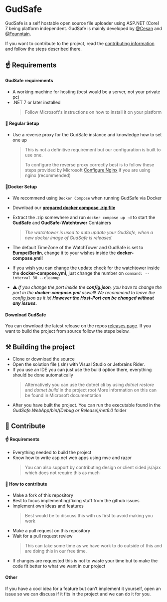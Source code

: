 # GudSafe 

GudSafe is a self hostable open source file uploader using ASP.NET (Core) 7 being platform independent. GudSafe is mainly developed by [@Cesan](https://github.com/Cesan) and [@Founntain](https://github.com/Founntain).

If you want to contribute to the project, read the [contributing information](#-contribute) and follow the steps described there.

## ☝️ Requirements

#### GudSafe requirements

- A working machine for hosting (best would be a server, not your private pc)
- .NET 7 or later installed
  > Follow Microsoft's instructions on how to install it on your platform
#### 🚀 Regular Setup
  
  + Use a reverse proxy for the GudSafe instance and knowledge how to set one up
    > This is not a definitive requirement but our configuration is built to use one.
    > 
    > To configure the reverse proxy correctly best is to follow these steps provided by Microsoft [Configure Nginx](https://learn.microsoft.com/en-us/aspnet/core/host-and-deploy/linux-nginx?view=aspnetcore-6.0#configure-nginx) if you are using nginx (recommended)

#### 🐬Docker Setup
  + We recommend using `Docker Compose` when running GudSafe via Docker
  + Download our **[prepared docker compose .zip file](https://github.com/Founntain/gudsafe/files/9990455/GudSafe-Docker.zip)**

  + Extract the .zip somewhere and run `docker compose up -d` to start the **GudSafe** and **GudSafe-Watchtower** Containers
    > *The watchtower is used to auto update your GudSafe, when a new docker image of GudSafe is released.*
  + The default TimeZone of the WatchTower and GudSafe is set to **Europe/Berlin**, change it to your wishes inside the **docker-compose.yml**!
  + If you wish you can change the update check for the watchtower inside the **docker-compose.yml**, just change the number on `command: --interval 30 --cleanup`
  + ⚠️ *If you change the port inside the **config.json**, you have to change the port in the **docker-compose.yml** aswell! We recommend to leave the config.json as it is! **However the Host-Port can be changed without any issues.***


#### Download GudSafe
You can download the latest release on the repos [releases page](https://github.com/Founntain/gudsafe/releases). If you want to build the project from source follow the steps below.

## ⚒️ Building the project
- Clone or download the source
- Open the solution file (.sln) with Visual Studio or Jetbrains Rider.
- If you use an IDE you can just use the build option there, everything should be done automatically
	> Alternatively you can use the dotnet cli by using *dotnet restore* and *dotnet build* in the project root
	> More information on this can be found in Microsoft documentation
- After you have built the project. You can run the executable found in the *GudSafe.WebApp/bin/(Debug or Release)/net6.0* folder

## 👋 Contribute
#### ☝️ Requirements
- Everything needed to build the project
- Know how to write asp.net web apps using mvc and razor
	> You can also support by contributing design or client sided js/ajax which does not require this as much

#### 🚀 How to contribute
- Make a fork of this repository
- Best to focus implementing/fixing stuff from the github issues
- Implement own ideas and features
	> Best would be to discuss this with us first to avoid making you work 
- Make a pull request on this repository
- Wait for a pull request review
	> This can take some time as we have work to do outside of this and are doing this in our free time.
- If changes are requested this is not to waste your time but to make the code fit better to what we want in our project

#### Other
If you have a cool idea for a feature but can't implement it yourself, open an issue so we can discuss if it fits in the project and we can do it for you.
